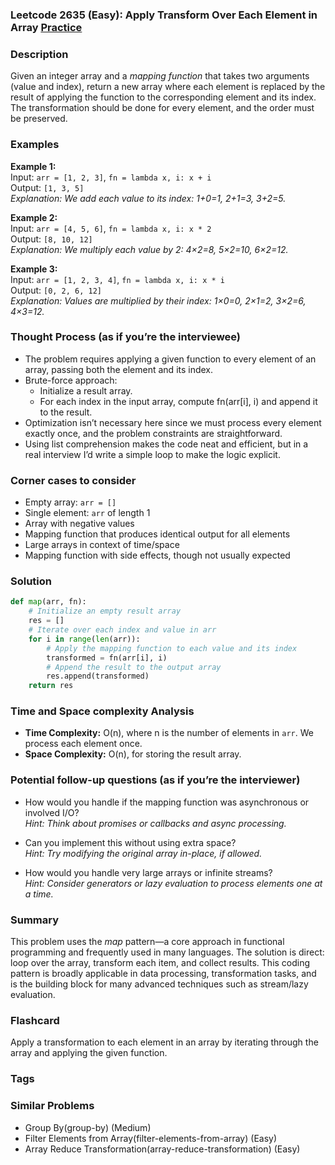 ### Leetcode 2635 (Easy): Apply Transform Over Each Element in Array [Practice](https://leetcode.com/problems/apply-transform-over-each-element-in-array)

### Description  
Given an integer array and a *mapping function* that takes two arguments (value and index), return a new array where each element is replaced by the result of applying the function to the corresponding element and its index. The transformation should be done for every element, and the order must be preserved.

### Examples  

**Example 1:**  
Input: `arr = [1, 2, 3]`, `fn = lambda x, i: x + i`  
Output: `[1, 3, 5]`  
*Explanation: We add each value to its index: 1+0=1, 2+1=3, 3+2=5.*

**Example 2:**  
Input: `arr = [4, 5, 6]`, `fn = lambda x, i: x * 2`  
Output: `[8, 10, 12]`  
*Explanation: We multiply each value by 2: 4×2=8, 5×2=10, 6×2=12.*

**Example 3:**  
Input: `arr = [1, 2, 3, 4]`, `fn = lambda x, i: x * i`  
Output: `[0, 2, 6, 12]`  
*Explanation: Values are multiplied by their index: 1×0=0, 2×1=2, 3×2=6, 4×3=12.*

### Thought Process (as if you’re the interviewee)  
- The problem requires applying a given function to every element of an array, passing both the element and its index.  
- Brute-force approach:  
  - Initialize a result array.
  - For each index in the input array, compute fn(arr[i], i) and append it to the result.
- Optimization isn’t necessary here since we must process every element exactly once, and the problem constraints are straightforward.
- Using list comprehension makes the code neat and efficient, but in a real interview I’d write a simple loop to make the logic explicit.

### Corner cases to consider  
- Empty array: `arr = []`  
- Single element: `arr` of length 1  
- Array with negative values  
- Mapping function that produces identical output for all elements  
- Large arrays in context of time/space  
- Mapping function with side effects, though not usually expected

### Solution

```python
def map(arr, fn):
    # Initialize an empty result array
    res = []
    # Iterate over each index and value in arr
    for i in range(len(arr)):
        # Apply the mapping function to each value and its index
        transformed = fn(arr[i], i)
        # Append the result to the output array
        res.append(transformed)
    return res
```

### Time and Space complexity Analysis  

- **Time Complexity:** O(n), where n is the number of elements in `arr`. We process each element once.
- **Space Complexity:** O(n), for storing the result array.

### Potential follow-up questions (as if you’re the interviewer)  

- How would you handle if the mapping function was asynchronous or involved I/O?  
  *Hint: Think about promises or callbacks and async processing.*

- Can you implement this without using extra space?  
  *Hint: Try modifying the original array in-place, if allowed.*

- How would you handle very large arrays or infinite streams?  
  *Hint: Consider generators or lazy evaluation to process elements one at a time.*

### Summary
This problem uses the *map* pattern—a core approach in functional programming and frequently used in many languages. The solution is direct: loop over the array, transform each item, and collect results. This coding pattern is broadly applicable in data processing, transformation tasks, and is the building block for many advanced techniques such as stream/lazy evaluation.


### Flashcard
Apply a transformation to each element in an array by iterating through the array and applying the given function.

### Tags

### Similar Problems
- Group By(group-by) (Medium)
- Filter Elements from Array(filter-elements-from-array) (Easy)
- Array Reduce Transformation(array-reduce-transformation) (Easy)